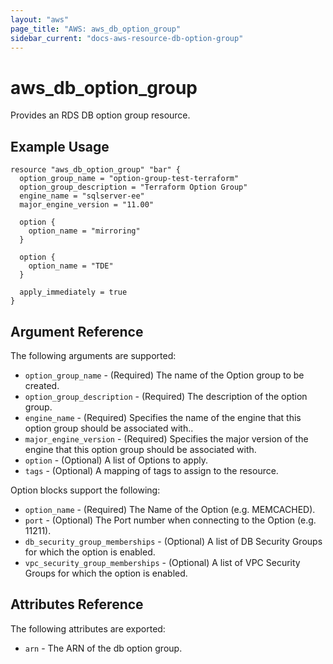 ```yaml
---
layout: "aws"
page_title: "AWS: aws_db_option_group"
sidebar_current: "docs-aws-resource-db-option-group"
---
```


# aws\_db\_option\_group

Provides an RDS DB option group resource.

## Example Usage

```
resource "aws_db_option_group" "bar" {
  option_group_name = "option-group-test-terraform"
  option_group_description = "Terraform Option Group"
  engine_name = "sqlserver-ee"
  major_engine_version = "11.00"

  option {
	option_name = "mirroring"
  }

  option {
 	option_name = "TDE"
  }
	
  apply_immediately = true
}
```

## Argument Reference

The following arguments are supported:

* `option_group_name` - (Required) The name of the Option group to be created.
* `option_group_description` - (Required) The description of the option group.
* `engine_name` - (Required) Specifies the name of the engine that this option group should be associated with..
* `major_engine_version` - (Required) Specifies the major version of the engine that this option group should be associated with.
* `option` - (Optional) A list of Options to apply.
* `tags` - (Optional) A mapping of tags to assign to the resource.

Option blocks support the following:

* `option_name` - (Required) The Name of the Option (e.g. MEMCACHED).
* `port` - (Optional) The Port number when connecting to the Option (e.g. 11211).
* `db_security_group_memberships` - (Optional) A list of DB Security Groups for which the option is enabled.
* `vpc_security_group_memberships` - (Optional) A list of VPC Security Groups for which the option is enabled.

## Attributes Reference

The following attributes are exported:

* `arn` - The ARN of the db option group.
